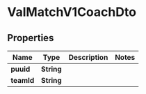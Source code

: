 

# ValMatchV1CoachDto


## Properties

| Name | Type | Description | Notes |
|------------ | ------------- | ------------- | -------------|
|**puuid** | **String** |  |  |
|**teamId** | **String** |  |  |



